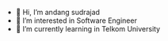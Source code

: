 - 👋 Hi, I’m andang sudrajad
- 👀 I’m interested in Software Engineer
- 🌱 I’m currently learning in Telkom University
